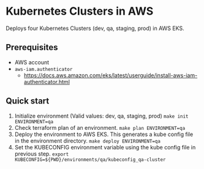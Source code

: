# Kubernetes Clusters in AWS
Deploys four Kubernetes Clusters (dev, qa, staging, prod) in AWS EKS.   

## Prerequisites
- AWS account
- ``aws-iam.authenticator``
    - https://docs.aws.amazon.com/eks/latest/userguide/install-aws-iam-authenticator.html

## Quick start
1. Initialize environment (Valid values: dev, qa, staging, prod)
    ``make init ENVIRONMENT=qa``
2. Check terraform plan of an environment.
    ``make plan ENVIRONMENT=qa``
3. Deploy the environment to AWS EKS. This generates a kube config file in the environment directory.
    ``make deploy ENVIRONMENT=qa``
4. Set the KUBECONFIG environment variable using the kube config file in previous step.
    ``export KUBECONFIG=${PWD}/environments/qa/kubeconfig_qa-cluster``

